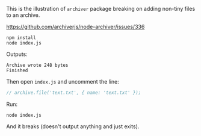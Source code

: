 This is the illustration of `archiver` package breaking on adding non-tiny files to an archive.

https://github.com/archiverjs/node-archiver/issues/336

```
npm install
node index.js
```

Outputs:

```
Archive wrote 248 bytes
Finished
```

Then open `index.js` and uncomment the line:

```js
// archive.file('text.txt', { name: 'text.txt' });
```

Run:
```
node index.js
```
And it breaks (doesn't output anything and just exits).